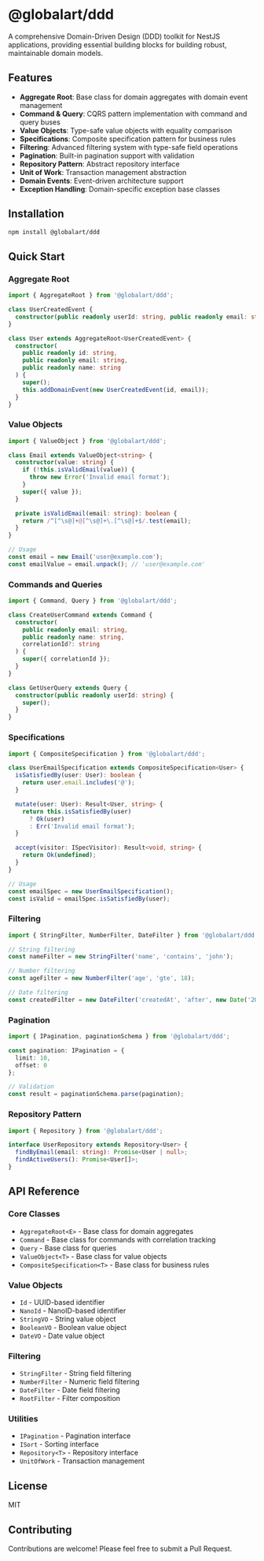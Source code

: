 # @globalart/ddd

A comprehensive Domain-Driven Design (DDD) toolkit for NestJS applications, providing essential building blocks for building robust, maintainable domain models.

## Features

- **Aggregate Root**: Base class for domain aggregates with domain event management
- **Command & Query**: CQRS pattern implementation with command and query buses
- **Value Objects**: Type-safe value objects with equality comparison
- **Specifications**: Composite specification pattern for business rules
- **Filtering**: Advanced filtering system with type-safe field operations
- **Pagination**: Built-in pagination support with validation
- **Repository Pattern**: Abstract repository interface
- **Unit of Work**: Transaction management abstraction
- **Domain Events**: Event-driven architecture support
- **Exception Handling**: Domain-specific exception base classes

## Installation

```bash
npm install @globalart/ddd
```

## Quick Start

### Aggregate Root

```typescript
import { AggregateRoot } from '@globalart/ddd';

class UserCreatedEvent {
  constructor(public readonly userId: string, public readonly email: string) {}
}

class User extends AggregateRoot<UserCreatedEvent> {
  constructor(
    public readonly id: string,
    public readonly email: string,
    public readonly name: string
  ) {
    super();
    this.addDomainEvent(new UserCreatedEvent(id, email));
  }
}
```

### Value Objects

```typescript
import { ValueObject } from '@globalart/ddd';

class Email extends ValueObject<string> {
  constructor(value: string) {
    if (!this.isValidEmail(value)) {
      throw new Error('Invalid email format');
    }
    super({ value });
  }

  private isValidEmail(email: string): boolean {
    return /^[^\s@]+@[^\s@]+\.[^\s@]+$/.test(email);
  }
}

// Usage
const email = new Email('user@example.com');
const emailValue = email.unpack(); // 'user@example.com'
```

### Commands and Queries

```typescript
import { Command, Query } from '@globalart/ddd';

class CreateUserCommand extends Command {
  constructor(
    public readonly email: string,
    public readonly name: string,
    correlationId?: string
  ) {
    super({ correlationId });
  }
}

class GetUserQuery extends Query {
  constructor(public readonly userId: string) {
    super();
  }
}
```

### Specifications

```typescript
import { CompositeSpecification } from '@globalart/ddd';

class UserEmailSpecification extends CompositeSpecification<User> {
  isSatisfiedBy(user: User): boolean {
    return user.email.includes('@');
  }

  mutate(user: User): Result<User, string> {
    return this.isSatisfiedBy(user) 
      ? Ok(user) 
      : Err('Invalid email format');
  }

  accept(visitor: ISpecVisitor): Result<void, string> {
    return Ok(undefined);
  }
}

// Usage
const emailSpec = new UserEmailSpecification();
const isValid = emailSpec.isSatisfiedBy(user);
```

### Filtering

```typescript
import { StringFilter, NumberFilter, DateFilter } from '@globalart/ddd';

// String filtering
const nameFilter = new StringFilter('name', 'contains', 'john');

// Number filtering
const ageFilter = new NumberFilter('age', 'gte', 18);

// Date filtering
const createdFilter = new DateFilter('createdAt', 'after', new Date('2023-01-01'));
```

### Pagination

```typescript
import { IPagination, paginationSchema } from '@globalart/ddd';

const pagination: IPagination = {
  limit: 10,
  offset: 0
};

// Validation
const result = paginationSchema.parse(pagination);
```

### Repository Pattern

```typescript
import { Repository } from '@globalart/ddd';

interface UserRepository extends Repository<User> {
  findByEmail(email: string): Promise<User | null>;
  findActiveUsers(): Promise<User[]>;
}
```

## API Reference

### Core Classes

- `AggregateRoot<E>` - Base class for domain aggregates
- `Command` - Base class for commands with correlation tracking
- `Query` - Base class for queries
- `ValueObject<T>` - Base class for value objects
- `CompositeSpecification<T>` - Base class for business rules

### Value Objects

- `Id` - UUID-based identifier
- `NanoId` - NanoID-based identifier
- `StringVO` - String value object
- `BooleanVO` - Boolean value object
- `DateVO` - Date value object

### Filtering

- `StringFilter` - String field filtering
- `NumberFilter` - Numeric field filtering
- `DateFilter` - Date field filtering
- `RootFilter` - Filter composition

### Utilities

- `IPagination` - Pagination interface
- `ISort` - Sorting interface
- `Repository<T>` - Repository interface
- `UnitOfWork` - Transaction management

## License

MIT

## Contributing

Contributions are welcome! Please feel free to submit a Pull Request.
